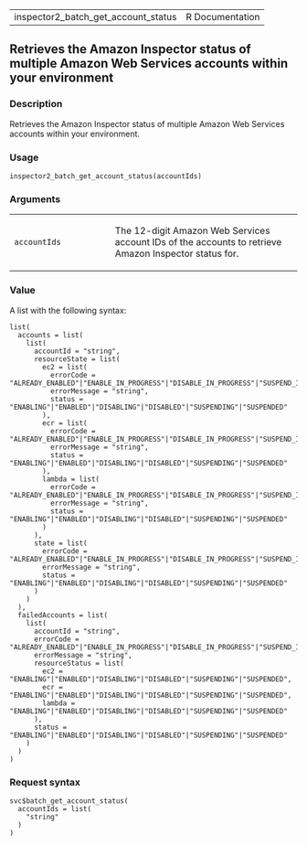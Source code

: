 <table style="width: 100%;">
<tbody>
<tr class="odd">
<td>inspector2_batch_get_account_status</td>
<td style="text-align: right;">R Documentation</td>
</tr>
</tbody>
</table>

## Retrieves the Amazon Inspector status of multiple Amazon Web Services accounts within your environment

### Description

Retrieves the Amazon Inspector status of multiple Amazon Web Services
accounts within your environment.

### Usage

    inspector2_batch_get_account_status(accountIds)

### Arguments

<table>
<colgroup>
<col style="width: 35%" />
<col style="width: 65%" />
</colgroup>
<tbody>
<tr class="odd">
<td><code
id="inspector2_batch_get_account_status_:_accountIds">accountIds</code></td>
<td><p>The 12-digit Amazon Web Services account IDs of the accounts to
retrieve Amazon Inspector status for.</p></td>
</tr>
</tbody>
</table>

### Value

A list with the following syntax:

    list(
      accounts = list(
        list(
          accountId = "string",
          resourceState = list(
            ec2 = list(
              errorCode = "ALREADY_ENABLED"|"ENABLE_IN_PROGRESS"|"DISABLE_IN_PROGRESS"|"SUSPEND_IN_PROGRESS"|"RESOURCE_NOT_FOUND"|"ACCESS_DENIED"|"INTERNAL_ERROR"|"SSM_UNAVAILABLE"|"SSM_THROTTLED"|"EVENTBRIDGE_UNAVAILABLE"|"EVENTBRIDGE_THROTTLED"|"RESOURCE_SCAN_NOT_DISABLED"|"DISASSOCIATE_ALL_MEMBERS"|"ACCOUNT_IS_ISOLATED",
              errorMessage = "string",
              status = "ENABLING"|"ENABLED"|"DISABLING"|"DISABLED"|"SUSPENDING"|"SUSPENDED"
            ),
            ecr = list(
              errorCode = "ALREADY_ENABLED"|"ENABLE_IN_PROGRESS"|"DISABLE_IN_PROGRESS"|"SUSPEND_IN_PROGRESS"|"RESOURCE_NOT_FOUND"|"ACCESS_DENIED"|"INTERNAL_ERROR"|"SSM_UNAVAILABLE"|"SSM_THROTTLED"|"EVENTBRIDGE_UNAVAILABLE"|"EVENTBRIDGE_THROTTLED"|"RESOURCE_SCAN_NOT_DISABLED"|"DISASSOCIATE_ALL_MEMBERS"|"ACCOUNT_IS_ISOLATED",
              errorMessage = "string",
              status = "ENABLING"|"ENABLED"|"DISABLING"|"DISABLED"|"SUSPENDING"|"SUSPENDED"
            ),
            lambda = list(
              errorCode = "ALREADY_ENABLED"|"ENABLE_IN_PROGRESS"|"DISABLE_IN_PROGRESS"|"SUSPEND_IN_PROGRESS"|"RESOURCE_NOT_FOUND"|"ACCESS_DENIED"|"INTERNAL_ERROR"|"SSM_UNAVAILABLE"|"SSM_THROTTLED"|"EVENTBRIDGE_UNAVAILABLE"|"EVENTBRIDGE_THROTTLED"|"RESOURCE_SCAN_NOT_DISABLED"|"DISASSOCIATE_ALL_MEMBERS"|"ACCOUNT_IS_ISOLATED",
              errorMessage = "string",
              status = "ENABLING"|"ENABLED"|"DISABLING"|"DISABLED"|"SUSPENDING"|"SUSPENDED"
            )
          ),
          state = list(
            errorCode = "ALREADY_ENABLED"|"ENABLE_IN_PROGRESS"|"DISABLE_IN_PROGRESS"|"SUSPEND_IN_PROGRESS"|"RESOURCE_NOT_FOUND"|"ACCESS_DENIED"|"INTERNAL_ERROR"|"SSM_UNAVAILABLE"|"SSM_THROTTLED"|"EVENTBRIDGE_UNAVAILABLE"|"EVENTBRIDGE_THROTTLED"|"RESOURCE_SCAN_NOT_DISABLED"|"DISASSOCIATE_ALL_MEMBERS"|"ACCOUNT_IS_ISOLATED",
            errorMessage = "string",
            status = "ENABLING"|"ENABLED"|"DISABLING"|"DISABLED"|"SUSPENDING"|"SUSPENDED"
          )
        )
      ),
      failedAccounts = list(
        list(
          accountId = "string",
          errorCode = "ALREADY_ENABLED"|"ENABLE_IN_PROGRESS"|"DISABLE_IN_PROGRESS"|"SUSPEND_IN_PROGRESS"|"RESOURCE_NOT_FOUND"|"ACCESS_DENIED"|"INTERNAL_ERROR"|"SSM_UNAVAILABLE"|"SSM_THROTTLED"|"EVENTBRIDGE_UNAVAILABLE"|"EVENTBRIDGE_THROTTLED"|"RESOURCE_SCAN_NOT_DISABLED"|"DISASSOCIATE_ALL_MEMBERS"|"ACCOUNT_IS_ISOLATED",
          errorMessage = "string",
          resourceStatus = list(
            ec2 = "ENABLING"|"ENABLED"|"DISABLING"|"DISABLED"|"SUSPENDING"|"SUSPENDED",
            ecr = "ENABLING"|"ENABLED"|"DISABLING"|"DISABLED"|"SUSPENDING"|"SUSPENDED",
            lambda = "ENABLING"|"ENABLED"|"DISABLING"|"DISABLED"|"SUSPENDING"|"SUSPENDED"
          ),
          status = "ENABLING"|"ENABLED"|"DISABLING"|"DISABLED"|"SUSPENDING"|"SUSPENDED"
        )
      )
    )

### Request syntax

    svc$batch_get_account_status(
      accountIds = list(
        "string"
      )
    )
